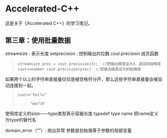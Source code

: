 # Accelerated-C++

这是关于《Accelerated C++》的学习笔记。

## 第三章：使用批量数据
<ios> streamsize : 表示长度
<iomanip> setprecision :  控制输出的位数
cout.precision   成员函数
>`streamsize prec = cout.precision(3);  //把输出精度设为3，返回初始精度
>cout<<number
>cout.precision(prec)  //把输出精度设为初始精度`

如果两个以上的字符串直接量仅仅是被空格符分开，那么这些字符串直接量会被自动连接到一起。

>`cout<<"hello"`
>>`"world"`

使用库定义的size——type类型表示容器长度
typedef type name  把name定义为type的替代名

<stdexcept> domain_error（“”）:  抛出异常
参数是初始值等于参数的局部变量
